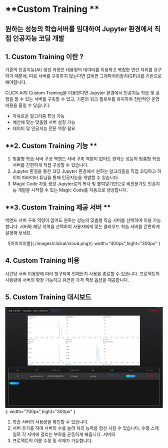 
# **Custom Training ** 
 
## **원하는 성능의 학습서버를 임대하여 Jupyter 환경에서 직접 인공지능 코딩 개발**

## **1. Custom Training 이란 ?** 

기존의 인공지능(AI) 생성 과정은 대용량의 데이터를 이용하고 복잡한 연산 처리를 요구하기 때문에, 따로 서버를 구축하지 않는다면 값비싼 그래픽처리장치(GPU)를 기반으로 해야합니다.

CLICK AI의 Custom Training을 이용한다면 Jupyter 환경에서 인공지능 학습 및 실행을 할 수 있는 서버를 구축할 수 있고, 기존의 워크 플로우를 유지하여 전반적인 운영비용을 줄일 수 있습니다.

- 자유로운 알고리즘 튜닝 가능
- 예산에 맞는 맞춤형 서버 설정 가능
- 데이터 및 인공지능 전문 역량 필요

## **2. Custom Training 기능 **

1. 맞춤형 학습 서버 구성
백엔드 서버 구축 역량이 없어도 원하는 성능의 맞춤형 학습 서버를 간편하게 직접 구성할 수 있습니다.
2. Jupyter 환경을 통한 코딩
Jupyter 환경에서 원하는 알고리즘을 직접 코딩하고 하이퍼 파라미터 튜닝을 통해 인공지능을 개발할 수 있습니다.
3. Magic Code 자동 생성 
Jupyter로의 복사 및 붙여넣기만으로 비전문가도 인공지능 개발을 시작할 수 있는 Magic Code를 자동으로 생성합니다.

## **3. Custom Training 제공 서버 **

백엔드 서버 구축 역량이 없어도 원하는 성능의 맞춤형 학습 서버를 선택하여 이용 가능합니다. 서버와 해당 지역을 선택하여 사용자에게 맞는 클라우드 학습 서버를 간편하게 설정해 보세요. 
<center>
 ![이미지이름](./images/clickai/cloud.png){: width="400px",hight="300px" }
</center>

## **4. Custom Training 비용**

시간당 서버 이용량에 따라 청구되며 언제든지 사용을 종료할 수 있습니다. 프로젝트의 사용량에 서버의 확장 가능하고 유연한 가격 책정 옵션을 제공합니다.

## **5. Custom Training 대시보드**

![이미지이름](./image/click_custom-1.png){: width="700px",hight="300px" }  

1. 학습 서버의 사용량을 확인할 수 있습니다. 
2. 서버 추가를 하여 서버의 수를 늘려 처리 능력을 향상 시킬 수 있습니다. 수평 스케일로 각 서버에 걸리는 부하를 균등하게 해줍니다. 서버의 
3. 프로젝트의 이름 수정 및 삭제가 가능합니다.



<br>
<br>
<br>

